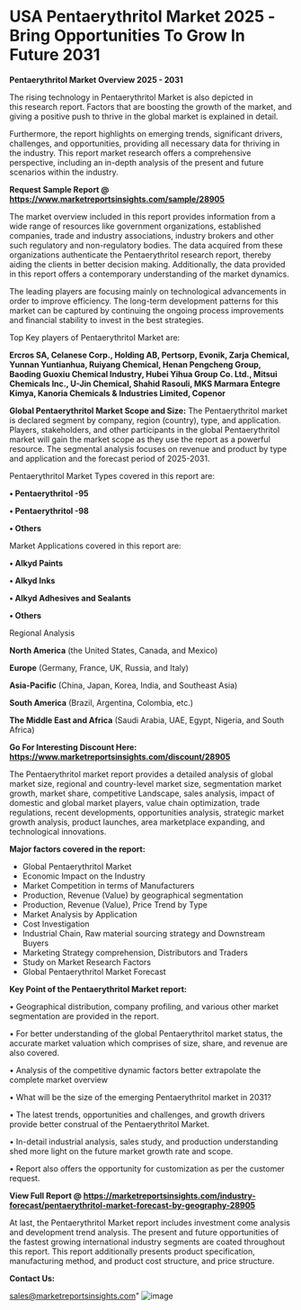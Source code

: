 # USA Pentaerythritol Market 2025 -Bring Opportunities To Grow In Future 2031

<Strong> Pentaerythritol Market Overview 2025 - 2031</strong>

The rising technology in Pentaerythritol Market is also depicted in this research report. Factors that are boosting the growth of the market, and giving a positive push to thrive in the global market is explained in detail.

Furthermore, the report highlights on emerging trends, significant drivers, challenges, and opportunities, providing all necessary data for thriving in the industry. This report market research offers a comprehensive perspective, including an in-depth analysis of the present and future scenarios within the industry.

<strong>Request Sample Report @ <a href=https://www.marketreportsinsights.com/sample/28905>https://www.marketreportsinsights.com/sample/28905</a></strong>

The market overview included in this report provides information from a wide range of resources like government organizations, established companies, trade and industry associations, industry brokers and other such regulatory and non-regulatory bodies. The data acquired from these organizations authenticate the Pentaerythritol research report, thereby aiding the clients in better decision making. Additionally, the data provided in this report offers a contemporary understanding of the market dynamics.

The leading players are focusing mainly on technological advancements in order to improve efficiency. The long-term development patterns for this market can be captured by continuing the ongoing process improvements and financial stability to invest in the best strategies.

Top Key players of Pentaerythritol Market are:

<strong>Ercros SA, Celanese Corp., Holding AB, Pertsorp, Evonik, Zarja Chemical, Yunnan Yuntianhua, Ruiyang Chemical, Henan Pengcheng Group, Baoding Guoxiu Chemical Industry, Hubei Yihua Group Co. Ltd., Mitsui Chemicals Inc., U-Jin Chemical, Shahid Rasouli, MKS Marmara Entegre Kimya, Kanoria Chemicals & Industries Limited, Copenor</strong>

<strong><b>Global Pentaerythritol Market Scope and Size:</b></strong>
The Pentaerythritol market is declared segment by company, region (country), type, and application. Players, stakeholders, and other participants in the global Pentaerythritol market will gain the market scope as they use the report as a powerful resource. The segmental analysis focuses on revenue and product by type and application and the forecast period of 2025-2031.

Pentaerythritol Market Types covered in this report are:

<strong>• Pentaerythritol -95

• Pentaerythritol -98

• Others</strong>

Market Applications covered in this report are:

<strong>• Alkyd Paints

• Alkyd Inks

• Alkyd Adhesives and Sealants

• Others</strong> 

Regional Analysis

<strong>North America</strong> (the United States, Canada, and Mexico)

<strong>Europe</strong> (Germany, France, UK, Russia, and Italy)

<strong>Asia-Pacific</strong> (China, Japan, Korea, India, and Southeast Asia)

<strong>South America</strong> (Brazil, Argentina, Colombia, etc.)

<strong>The Middle East and Africa</strong> (Saudi Arabia, UAE, Egypt, Nigeria, and South Africa)

<strong>Go For Interesting Discount Here: <a href=https://www.marketreportsinsights.com/discount/28905>https://www.marketreportsinsights.com/discount/28905</a></strong>

The Pentaerythritol market report provides a detailed analysis of global market size, regional and country-level market size, segmentation market growth, market share, competitive Landscape, sales analysis, impact of domestic and global market players, value chain optimization, trade regulations, recent developments, opportunities analysis, strategic market growth analysis, product launches, area marketplace expanding, and technological innovations.

<strong><b>Major factors covered in the report:</b></strong>
<ul>
  <li>Global Pentaerythritol Market </li>
  <li>Economic Impact on the Industry</li>
  <li>Market Competition in terms of Manufacturers</li>
  <li>Production, Revenue (Value) by geographical segmentation</li>
  <li>Production, Revenue (Value), Price Trend by Type</li>
  <li>Market Analysis by Application</li>
  <li>Cost Investigation</li>
  <li>Industrial Chain, Raw material sourcing strategy and Downstream Buyers</li>
  <li>Marketing Strategy comprehension, Distributors and Traders</li>
  <li>Study on Market Research Factors</li>
  <li>Global Pentaerythritol Market Forecast</li>
</ul>

<strong><b>Key Point of the Pentaerythritol Market report:</b></strong>

• Geographical distribution, company profiling, and various other market segmentation are provided in the report.

• For better understanding of the global Pentaerythritol market status, the accurate market valuation which comprises of size, share, and revenue are also covered.

• Analysis of the competitive dynamic factors better extrapolate the complete market overview

• What will be the size of the emerging Pentaerythritol market in 2031?

• The latest trends, opportunities and challenges, and growth drivers provide better construal of the Pentaerythritol Market.

• In-detail industrial analysis, sales study, and production understanding shed more light on the future market growth rate and scope.

• Report also offers the opportunity for customization as per the customer request.

<strong><b>View Full Report @ <a href=https://marketreportsinsights.com/industry-forecast/pentaerythritol-market-forecast-by-geography-28905>https://marketreportsinsights.com/industry-forecast/pentaerythritol-market-forecast-by-geography-28905</a></b></strong>


At last, the Pentaerythritol Market report includes investment come analysis and development trend analysis. The present and future opportunities of the fastest growing international industry segments are coated throughout this report. This report additionally presents product specification, manufacturing method, and product cost structure, and price structure.

<strong>Contact Us:</strong>

sales@marketreportsinsights.com"
![image](https://github.com/user-attachments/assets/cd2d52c1-ae80-4f2e-8432-5a6309a66fb1)
